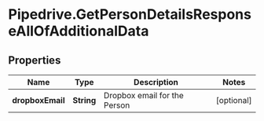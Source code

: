 # Pipedrive.GetPersonDetailsResponseAllOfAdditionalData

## Properties

Name | Type | Description | Notes
------------ | ------------- | ------------- | -------------
**dropboxEmail** | **String** | Dropbox email for the Person | [optional] 


